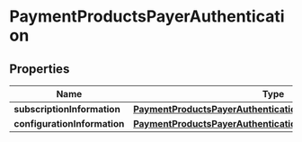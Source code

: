 
# PaymentProductsPayerAuthentication

## Properties
Name | Type | Description | Notes
------------ | ------------- | ------------- | -------------
**subscriptionInformation** | [**PaymentProductsPayerAuthenticationSubscriptionInformation**](PaymentProductsPayerAuthenticationSubscriptionInformation.md) |  |  [optional]
**configurationInformation** | [**PaymentProductsPayerAuthenticationConfigurationInformation**](PaymentProductsPayerAuthenticationConfigurationInformation.md) |  |  [optional]



